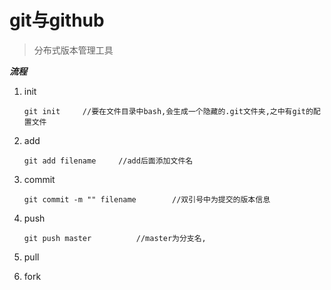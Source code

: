# git与github

> 分布式版本管理工具

***流程***

1. init

   ```git
   git init		//要在文件目录中bash,会生成一个隐藏的.git文件夹,之中有git的配置文件
   ```

2. add

   ```git
   git add filename		//add后面添加文件名
   ```

3. commit

   ```git
   git commit -m "" filename		//双引号中为提交的版本信息
   ```

4. push

   ```git
   git push master			//master为分支名,
   ```

5. pull

6. fork



